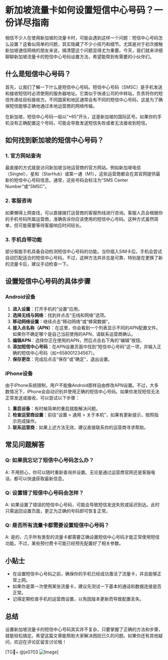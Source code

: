 # 新加坡流量卡如何设置短信中心号码？一份详尽指南

相信不少人在使用新加坡的流量卡时，可能会遇到这样一个问题：短信中心号码怎么设置？这看似简单的问题，其实隐藏了不少小技巧和细节。尤其是对于初次接触新加坡通信网络的朋友来说，搞清楚这个问题显得尤为重要。今天，我们就来详细聊聊新加坡流量卡的短信中心号码设置方法，希望能帮到有需要的小伙伴们。

## 什么是短信中心号码？

首先，让我们了解一下什么是短信中心号码。短信中心号码（SMSC）是手机发送和接收短信时必须使用的服务器地址。它类似于快递公司的中转站，负责将你的短信传递给目标接收方。不同国家和地区通常会有不同的短信中心号码，这是为了确保短信能够正确地通过本地运营商的网络传输。

在新加坡，短信中心号码一般以“+65”开头，这是新加坡的国际区号。如果你的手机没有正确配置这个号码，可能会导致发送短信失败或者无法接收到短信。

## 如何找到新加坡的短信中心号码？

### 1. 官方网站查询
最直接的方式就是访问新加坡当地运营商的官方网站。例如新加坡电信（Singtel）、星和（StarHub）或第一通（M1），这些运营商都会在其官网提供最新的短信中心号码信息。通常，这些号码会标注为“SMS Center Number”或“SMSC”。

### 2. 客服咨询
如果懒得上网查找，可以直接拨打运营商的客服热线进行咨询。客服人员会根据你的手机号码所属运营商，准确告诉你应该使用的短信中心号码。这种方式虽然简单，但可能需要等待客服响应时间较长。

### 3. 手机自带功能
部分智能手机具备自动检测短信中心号码的功能。当你插入SIM卡后，手机会尝试自动匹配适合的短信中心号码。不过，这种方法并非总是可靠，特别是在更换了新的流量卡后，建议手动检查一下。

## 设置短信中心号码的具体步骤

### Android设备
1. **进入设置**：打开手机的“设置”应用。
2. **选择无线与网络**：找到并点击“无线和网络”选项。
3. **移动网络设置**：继续点击“移动网络”或“蜂窝数据”。
4. **接入点名称（APN）**：在这里，你会看到一个列表显示不同的APN配置文件。如果你不确定哪个是自己当前使用的APN，请联系运营商确认。
5. **编辑APN**：选择你正在使用的APN，然后点击右下角的“编辑”按钮。
6. **添加短信中心号码**：在APN设置页面中找到“短信中心号码”这一项，并输入正确的短信中心号码（如+658001234567）。
7. **保存更改**：完成后点击“保存”或“确定”，退出设置。

### iPhone设备
由于iPhone系统限制，用户不能像Android那样自由修改APN设置。不过，大多数情况下，iPhone会自动识别并使用正确的短信中心号码。如果你发现短信无法正常发送或接收，可以尝试以下步骤：

1. **重启设备**：有时候简单的重启就能解决问题。
2. **检查运营商设置**：前往“设置 > 通用 > 关于本机”，如果有更新提示，按照指示完成操作。
3. **联系运营商**：如果上述方法无效，建议直接联系你的运营商寻求帮助。

## 常见问题解答

### Q: 如果我忘记了短信中心号码怎么办？
A: 不用担心，你可以随时重新查询并设置。无论是通过运营商官网还是客服电话，都可以快速获取最新信息。

### Q: 设置错了短信中心号码会怎样？
A: 如果设置了错误的短信中心号码，可能会导致短信发送失败或延迟到达。此时只需返回设置页面，更正为正确的号码即可恢复正常。

### Q: 是否所有流量卡都需要设置短信中心号码？
A: 是的，几乎所有类型的流量卡都需要正确设置短信中心号码才能正常使用短信功能。不过，某些预付费卡可能已经预先配置好了相关参数。

## 小贴士

- 在设置短信中心号码之前，确保你的手机已经成功激活了流量卡，并且能够正常上网。
- 如果你是第一次使用某张流量卡，建议先测试一下基本的通话和数据连接是否正常。
- 记得定期检查手机的运营商设置，以免因版本更新而导致配置丢失。

## 总结

设置新加坡流量卡的短信中心号码其实并不复杂，只要掌握了正确的方法和步骤，就能轻松搞定。希望这篇文章能帮助大家解决困扰已久的问题。如果你还有其他疑问，欢迎在评论区留言讨论哦！

[TG💪+ @jx0703 ![Image](https://github.com/user-attachments/assets/dbca1d08-cadb-493c-b0ec-ad6f7a83f270)]